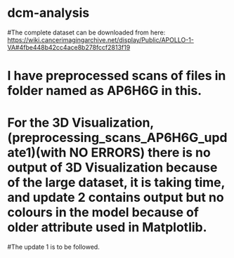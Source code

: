 # dcm-analysis
#The complete dataset can be downloaded from here: https://wiki.cancerimagingarchive.net/display/Public/APOLLO-1-VA#4fbe448b42cc4ace8b278fccf2813f19

# I have preprocessed scans of files in folder named as AP6H6G in this.
# For the 3D Visualization,(preprocessing_scans_AP6H6G_update1)(with NO ERRORS) there is no output of 3D Visualization because of the large dataset, it is taking time, and update 2 contains output but no colours in the model because of older attribute used in Matplotlib.
#The update 1 is to be followed.

